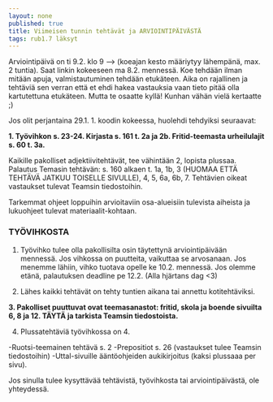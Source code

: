 ```yaml
---
layout: none
published: true
title: Viimeisen tunnin tehtävät ja ARVIOINTIPÄIVÄSTÄ
tags: rub1.7 läksyt
---
```

Arviointipäivä on ti 9.2. klo 9 --> (koeajan kesto määriytyy lähempänä, max. 2 tuntia). Saat linkin kokeeseen ma 8.2. mennessä. Koe tehdään ilman mitään apuja, valmistautuminen tehdään etukäteen. Aika on rajallinen ja tehtäviä sen verran että et ehdi hakea vastauksia vaan tieto pitää olla kartutettuna etukäteen. Mutta te osaatte kyllä! Kunhan vähän vielä kertaatte ;)

Jos olit perjantaina 29.1. 1. koodin kokeessa, huolehdi tehdyiksi seuraavat:

**1. Työvihkon s. 23-24. Kirjasta s. 161 t. 2a ja 2b. Fritid-teemasta urheilulajit s. 60 t. 3a.**

Kaikille pakolliset adjektiivitehtävät, tee vähintään 2, lopista plussaa. Palautus Temasin tehtävän:
s. 160 alkaen t. 1a, 1b, 3 (HUOMAA ETTÄ TEHTÄVÄ JATKUU TOISELLE SIVULLE), 4, 5, 6a, 6b, 7. Tehtävien oikeat vastaukset tulevat Teamsin tiedostoihin.

Tarkemmat ohjeet loppuihin arvioitaviin osa-alueisiin tulevista aiheista ja lukuohjeet tulevat materiaalit-kohtaan.

### TYÖVIHKOSTA

1. Työvihko tulee olla pakollisilta osin täytettynä arviointipäivään mennessä. Jos vihkossa on puutteita, vaikuttaa se arvosanaan. Jos menemme lähiin, vihko tuotava opelle ke 10.2. mennessä.  Jos olemme etänä, palautuksen deadline pe 12.2. (Alla hjärtans dag <3)

2. Lähes kaikki tehtävät on tehty tuntien aikana tai annettu kotitehtäviksi.

**3. Pakolliset puuttuvat ovat teemasanastot: fritid, skola ja boende sivuilta 6, 8 ja 12. TÄYTÄ ja tarkista Teamsin tiedostoista.**

4. Plussatehtäviä työvihkossa on 4. 

-Ruotsi-teemainen tehtävä s. 2
-Prepositiot s. 26 (vastaukset tulee Teamsin tiedostoihin)
-Uttal-sivuille ääntöohjeiden aukikirjoitus (kaksi plussaaa per sivu).

Jos sinulla tulee kysyttävää tehtävistä, työvihkosta tai arviointipäivästä, ole yhteydessä.


